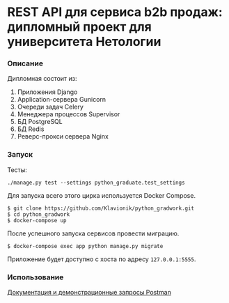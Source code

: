 # REST API для сервиса b2b продаж: дипломный проект для университета Нетологии

### Описание

Дипломная состоит из:
1. Приложения Django
2. Application-сервера Gunicorn
3. Очереди задач Celery
4. Менеджера процессов Supervisor
5. БД PostgreSQL
6. БД Redis
7. Реверс-прокси сервера Nginx

### Запуск

Тесты:
```
./manage.py test --settings python_graduate.test_settings
```

Для запуска всего этого цирка используется Docker Compose.

```
$ git clone https://github.com/Klavionik/python_gradwork.git
$ cd python_gradwork
$ docker-compose up
```

После успешного запуска сервисов провести миграцию.  

```
$ docker-compose exec app python manage.py migrate
```

Приложение будет доступно с хоста по адресу `127.0.0.1:5555`.

### Использование

[Документация и демонстрационные запросы Postman](https://documenter.getpostman.com/view/9813544/Szt8eppQ)
